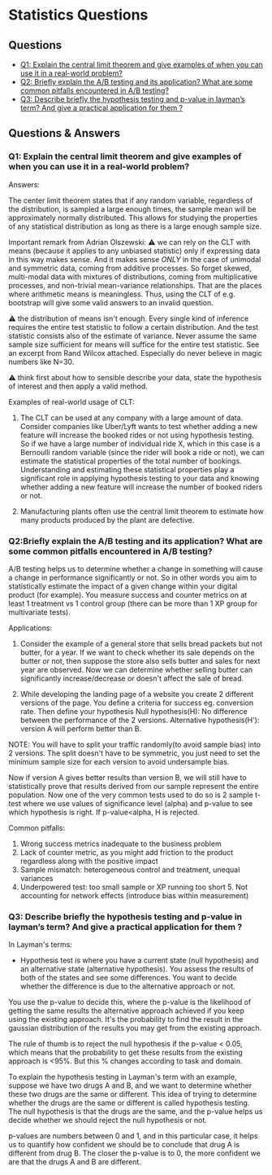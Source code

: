 # Statistics Questions # 

## Questions ##
* [Q1: Explain the central limit theorem and give examples of when you can use it in a real-world problem?](https://github.com/youssefHosni/Data-Science-Interview-Questions/blob/main/Statistics%20Questions.md#:~:text=Questions%20%26%20Answers-,Q1%3A%20Explain%20the%20central%20limit%20theorem%20and%20give%20examples%20of%20when%20you%20can%20use%20it%20in%20a%20real%2Dworld%20problem%3F,-Answers%3A)
* [Q2: Briefly explain the A/B testing and its application? What are some common pitfalls encountered in A/B testing?]()
* [Q3: Describe briefly the hypothesis testing and p-value in layman’s term? And give a practical application for them ?](https://github.com/youssefHosni/Data-Science-Interview-Questions/blob/main/Statistics%20Questions.md#:~:text=plant%20are%20defective.-,Q2%3A%20Describe%20briefly%20the%20hypothesis%20testing%20and%20p%2Dvalue%20in%20layman%E2%80%99s%20term%3F%20And%20give%20a%20practical%20application%20for%20them%20%3F,-In%20Layman%27s%20terms)



## Questions & Answers ##

### Q1: Explain the central limit theorem and give examples of when you can use it in a real-world problem? ###

Answers:

The center limit theorem states that if any random variable, regardless of the distribution, is sampled a large enough times, the sample mean will be approximately normally distributed. This allows for studying the properties of any statistical distribution as long as there is a large enough sample size.

Important remark from Adrian Olszewski:
⚠️ we can rely on the CLT with means (because it applies to any unbiased statistic) only if expressing data in this way makes sense. And it makes sense *ONLY* in the case of unimodal and symmetric data, coming from additive processes. So forget skewed, multi-modal data with mixtures of distributions, coming from multiplicative processes, and non-trivial mean-variance relationships. That are the places where arithmetic means is meaningless. Thus, using the CLT of e.g. bootstrap will give some valid answers to an invalid question.

⚠️ the distribution of means isn't enough. Every single kind of inference requires the entire test statistic to follow a certain distribution. And the test statistic consists also of the estimate of variance. Never assume the same sample size sufficient for means will suffice for the entire test statistic. See an excerpt from Rand Wilcox attached. Especially do never believe in magic numbers like N=30.

⚠️ think first about how to sensible describe your data, state the hypothesis of interest and then apply a valid method.


Examples of real-world usage of CLT:

1. The CLT can be used at any company with a large amount of data. Consider companies like Uber/Lyft wants to test whether adding a new feature will increase the booked rides or not using hypothesis testing. So if we have a large number of individual ride X, which in this case is a Bernoulli random variable (since the rider will book a ride or not), we can estimate the statistical properties of the total number of bookings. Understanding and estimating these statistical properties play a significant role in applying hypothesis testing to your data and knowing whether adding a new feature will increase the number of booked riders or not.

2. Manufacturing plants often use the central limit theorem to estimate how many products produced by the plant are defective.

### Q2:Briefly explain the A/B testing and its application? What are some common pitfalls encountered in A/B testing? ###
A/B testing helps us to determine whether a change in something will cause a change in performance significantly or not. So in other words you aim to statistically estimate the impact of a given change within your digital product (for example). You measure success and counter metrics on at least 1 treatment vs 1 control group (there can be more than 1 XP group for multivariate tests).

Applications:
1. Consider the example of a general store that sells bread packets but not butter, for a year. If we want to check whether its sale depends on the butter or not, then suppose the store also sells butter and sales for next year are observed. Now we can determine whether selling butter can significantly increase/decrease or doesn't affect the sale of bread.

2. While developing the landing page of a website you create 2 different versions of the page. You define a criteria for success eg. conversion rate. Then define your hypothesis
Null hypothesis(H): No difference between the performance of the 2 versions. Alternative hypothesis(H'): version A will perform better than B.

NOTE: You will have to split your traffic randomly(to avoid sample bias) into 2 versions. The split doesn't have to be symmetric, you just need to set the minimum sample size for each version to avoid undersample bias.

Now if version A gives better results than version B, we will still have to statistically prove that results derived from our sample represent the entire population. Now one of the very common tests used to do so is 2 sample t-test where we use values of significance level (alpha) and p-value to see which hypothesis is right. If p-value<alpha, H is rejected.


Common pitfalls:

1. Wrong success metrics inadequate to the business problem
2. Lack of counter metric, as you might add friction to the product regardless along with the positive impact
3. Sample mismatch: heterogeneous control and treatment, unequal variances
4. Underpowered test: too small sample or XP running too short 5. Not accounting for network effects (introduce bias within measurement)


### Q3: Describe briefly the hypothesis testing and p-value in layman’s term? And give a practical application for them ? ###
In Layman's terms:

- Hypothesis test is where you have a current state (null hypothesis) and an alternative state (alternative hypothesis). You assess the results of both of the states and see some differences. You want to decide whether the difference is due to the alternative approach or not.

You use the p-value to decide this, where the p-value is the likelihood of getting the same results the alternative approach achieved if you keep using the existing approach. It's the probability to find the result in the gaussian distribution of the results you may get from the existing approach.

The rule of thumb is to reject the null hypothesis if the p-value < 0.05, which means that the probability to get these results from the existing approach is <95%. But this % changes according to task and domain.

To explain the hypothesis testing in Layman's term with an example, suppose we have two drugs A and B, and we want to determine whether these two drugs are the same or different. This idea of trying to determine whether the drugs are the same or different is called hypothesis testing. The null hypothesis is that the drugs are the same, and the p-value helps us decide whether we should reject the null hypothesis or not.

p-values are numbers between 0 and 1, and in this particular case, it helps us to quantify how confident we should be to conclude that drug A is different from drug B. The closer the p-value is to 0, the more confident we are that the drugs A and B are different.
